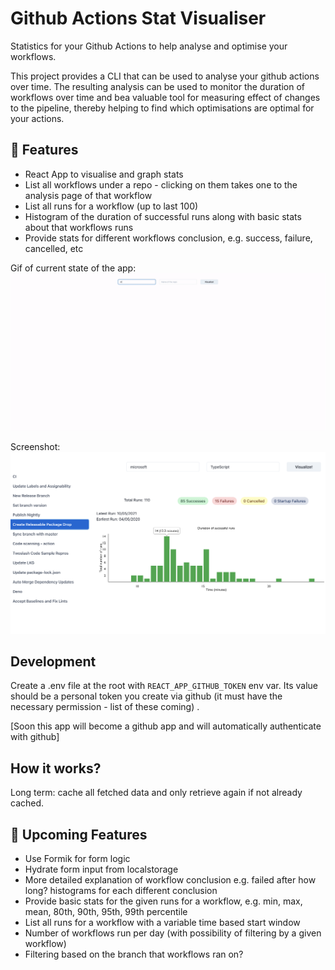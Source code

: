 # Github Actions Stat Visualiser

Statistics for your Github Actions to help analyse and optimise your workflows.

This project provides a CLI that can be used to analyse your github actions over time.
The resulting analysis can be used to monitor the duration of workflows over time and bea valuable tool for measuring
effect of changes to the pipeline, thereby helping to find which optimisations are optimal for your actions. 

## 🌟 Features
- React App to visualise and graph stats
- List all workflows under a repo - clicking on them takes one to the analysis page of that workflow
- List all runs for a workflow (up to last 100)
- Histogram of the duration of successful runs along with basic stats about that workflows runs
- Provide stats for different workflows conclusion, e.g. success, failure, cancelled, etc

Gif of current state of the app:
![Latest GIF of the App](./assets/github-actions-stats-demo.gif)

Screenshot:
![Screenshot of the App](./assets/second-screenshot.png)

## Development

Create a .env file at the root with `REACT_APP_GITHUB_TOKEN` env var. Its value should be a 
personal token you create via github (it must have the necessary permission - list of these coming)  .

[Soon this app will become a github app and will automatically authenticate with github]

## How it works?

Long term: cache all fetched data and only retrieve again if not already cached.

## 🌟 Upcoming Features
- Use Formik for form logic
- Hydrate form input from localstorage
- More detailed explanation of workflow conclusion e.g. failed after how long? histograms for each different conclusion
- Provide basic stats for the given runs for a workflow, e.g. min, max, mean, 80th, 90th, 95th, 99th percentile
- List all runs for a workflow with a variable time based start window
- Number of workflows run per day (with possibility of filtering by a given workflow)
- Filtering based on the branch that workflows ran on? 
